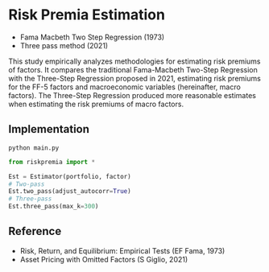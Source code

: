 # Risk Premia Estimation
- Fama Macbeth Two Step Regression (1973)
- Three pass method (2021)

This study empirically analyzes methodologies for estimating risk premiums of factors. It compares the traditional Fama-Macbeth Two-Step Regression with the Three-Step Regression proposed in 2021, estimating risk premiums for the FF-5 factors and macroeconomic variables (hereinafter, macro factors). The Three-Step Regression produced more reasonable estimates when estimating the risk premiums of macro factors.


## Implementation
```shell
python main.py
```
```python
from riskpremia import *

Est = Estimator(portfolio, factor)
# Two-pass
Est.two_pass(adjust_autocorr=True)
# Three-pass
Est.three_pass(max_k=300)
```

## Reference
- Risk, Return, and Equilibrium: Empirical Tests (EF Fama, 1973)
- Asset Pricing with Omitted Factors (S Giglio, 2021)
